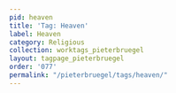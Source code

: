 ```yaml
---
pid: heaven
title: 'Tag: Heaven'
label: Heaven
category: Religious
collection: worktags_pieterbruegel
layout: tagpage_pieterbruegel
order: '077'
permalink: "/pieterbruegel/tags/heaven/"
---
```

